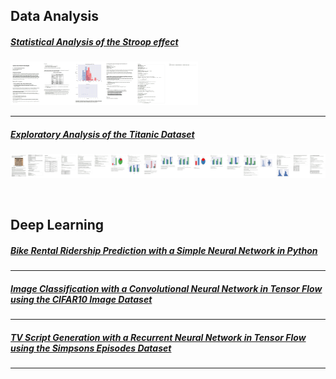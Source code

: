 ## Data Analysis


##### [Statistical Analysis of the Stroop effect](https://jkarakas.github.io/Statistical-Analysis-of-the-Stroop-effect/P1-Test-a-Perceptual-Phenomenon.html)
<img src="Test-a-Perceptual-Phenomenon-stitched.jpg" width="300" height="70" />

---

##### [Exploratory Analysis of the Titanic Dataset](https://jkarakas.github.io/Exploratory-Analysis-of-the-Titanic-Dataset/)
![](stitched.jpg)


<br>

## Deep Learning

##### [Bike Rental Ridership Prediction with a Simple Neural Network in Python]( https://jkarakas.github.io/Bike-Rental-Ridership-Prediction-with-a-Deep-Neural-Network-in-Python/Bike-Rental-Ridership-Prediction-with-a-Deep-Neural-Network-in-Python.html)

---


##### [Image Classification with a Convolutional Neural Network in Tensor Flow using the CIFAR10 Image Dataset](https://jkarakas.github.io/Image_Classification/dlnd_image_classification.html)

---

##### [TV Script Generation with a Recurrent Neural Network in Tensor Flow using the Simpsons Episodes Dataset](https://jkarakas.github.io/Projects/Deep-Learning/Generate-a-TV-Script-with-a-Recurrent-Neural-Network/dlnd_tv_script_generation.html)


---

